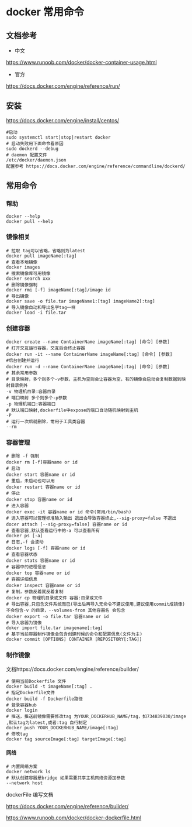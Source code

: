 # docker 常用命令

## 文档参考

- 中文

https://www.runoob.com/docker/docker-container-usage.html

- 官方

https://docs.docker.com/engine/reference/run/

## 安装

https://docs.docker.com/engine/install/centos/

```
#启动
sudo systemctl start|stop|restart docker
# 启动失败用下面命令看原因
sudo dockerd --debug
# daemon 配置文件
/etc/docker/daemon.json
配置参考 https://docs.docker.com/engine/reference/commandline/dockerd/
```

## 常用命令

### 帮助

```
docker --help
docker pull --help
```

### 镜像相关

```
# 拉取 tag可以省略，省略则为latest
docker pull imageName[:tag]
# 查看本地镜像
docker images
# 搜索镜像库可用镜像
docker search xxx
# 删除镜像强制
docker rmi [-f] imageName[:tag]/image id
# 导出镜像
docker save -o file.tar imageName1:[tag] imageName2[:tag]
# 导入镜像自动和导出名字tag一样
docker load -i file.tar
```

### 创建容器

```
docker create --name ContainerName imageName[:tag] [命令] [参数]
# 打开交互运行容器，交互后会终止容器
docker run -it --name ContainerName imageName[:tag] [命令] [参数]
#后台创建并运行
docker run -d --name ContainerName imageName[:tag] [命令] [参数] 
# 其余常用参数
# 目录映射，多个则多个-v参数，主机为空则会让容器为空，有的镜像会启动会复制数据到映射目录例外
-v 物理机目录:容器目录 
# 端口映射 多个则多个-p参数
-p 物理机端口:容器端口
# 默认端口映射,dockerfile中expose的端口自动随机映射到主机
-P 
# 运行一次后就删除，常用于工具类容器
--rm 
```

### 容器管理

```
# 删除 -f 强制
docker rm [-f]容器name or id
# 启动
docker start 容器name or id
# 重启，未启动也可以用
docker restart 容器name or id
# 停止
docker stop 容器name or id
# 进入容器
docker exec -it 容器name or id 命令(常用/bin/bash)
# 进入容器可以管理标准输入输出 退出会导致容器终止,--sig-proxy=false 不退出
docer attach [--sig-proxy=false] 容器name or id
# 查看容器,默认查看运行中的-a 可以查看所有
docker ps [-a]
# 日志,-f 会滚动
docker logs [-f] 容器name or id
# 查看容器状态
docker stats 容器name or id
# 容器中的进程信息
docker top 容器name or id
# 容器详细信息
docker inspect 容器name or id
# 复制，参数反着就反着复制
docker cp 物理机目录或文件 容器:目录或文件
# 导出容器,只包含文件系统而已(导出后再导入无命令不建议使用,建议使用commit成镜像) 不会包含-v 的目录，--volumes-from 其他容器名 会包含
docker export -o file.tar 容器name or id
# 导入容器为镜像
doker import file.tar imagename[:tag]
# 基于当前容器制作镜像会包含创建时候的命令和配置信息(文件为主)
docker commit [OPTIONS] CONTAINER [REPOSITORY[:TAG]]

```

### 制作镜像

文档https://docs.docker.com/engine/reference/builder/

```
# 使用当前Dockerfile 文件
docker build -t imageName[:tag] .
# 指定Dockerfile文件
docker build -f Dockerfile路径
# 登录容器hub
docker login
# 推送，推送前镜像需要修改tag 为YOUR_DOCKERHUB_NAME/tag，如734839030/image ,默认tag为latest,或者:tag 自行制定
docker push YOUR_DOCKERHUB_NAME/image[:tag]
# 修改tag 
docker tag sourceImage[:tag] targetImage[:tag]
```

#### 网络

```
# 内置网络方案
docker network ls
# 默认创建容器是bridge 如果需要共享主机网络资源加参数
--network host
```


dockerFile 编写文档

https://docs.docker.com/engine/reference/builder/

https://www.runoob.com/docker/docker-dockerfile.html




